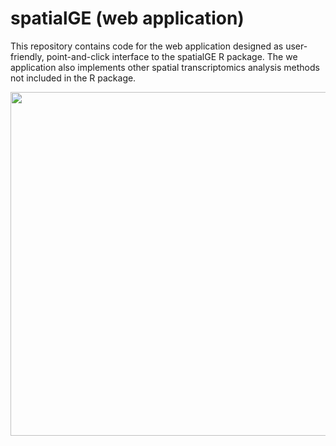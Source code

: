 # spatialGE (web application)
This repository contains code for the web application designed as user-friendly, point-and-click interface to the spatialGE R package. The we application also implements other spatial transcriptomics analysis methods not included in the R package.

<p align="center">
<img src="figures/spatialGE_workflow_v2.png" height="550" width="550" >
</p>

